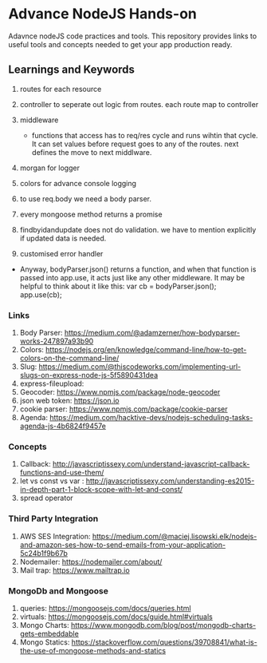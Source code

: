 # Advance NodeJS Hands-on

Adavnce nodeJS code practices and tools. This repository provides links to useful tools and concepts needed to get your app production ready.

## Learnings and Keywords

1. routes for each resource
2. controller to seperate out logic from routes. each route map to controller
3. middleware
    * functions that access has to req/res cycle and runs wihtin that cycle. It can set values before request goes to any of the routes. next defines the move to next middlware.
  
4. morgan for logger
5. colors for advance console logging
6. to use req.body we need a body parser.
7. every mongoose method returns a promise
8. findbyidandupdate does not do validation. we have to mention explicitly if updated data is needed.
9. customised error handler

* Anyway, bodyParser.json() returns a function, and when that function is passed into app.use, it acts just like any other middleware. It may be helpful to think about it like this:
var cb = bodyParser.json();
app.use(cb);


### Links

1. Body Parser: <https://medium.com/@adamzerner/how-bodyparser-works-247897a93b90>
2. Colors: <https://nodejs.org/en/knowledge/command-line/how-to-get-colors-on-the-command-line/>
3. Slug: <https://medium.com/@thiscodeworks.com/implementing-url-slugs-on-express-node-js-5f5890431dea>
4. express-fileupload: 
5. Geocoder: <https://www.npmjs.com/package/node-geocoder>
6. json web token: <https://json.io> 
7. cookie parser: <https://www.npmjs.com/package/cookie-parser>
8. Agenda: <https://medium.com/hacktive-devs/nodejs-scheduling-tasks-agenda-js-4b6824f9457e>


### Concepts

1. Callback: <http://javascriptissexy.com/understand-javascript-callback-functions-and-use-them/>
2. let vs const vs var : <http://javascriptissexy.com/understanding-es2015-in-depth-part-1-block-scope-with-let-and-const/>
3. spread operator


### Third Party Integration

1. AWS SES Integration: <https://medium.com/@maciej.lisowski.elk/nodejs-and-amazon-ses-how-to-send-emails-from-your-application-5c24b1f9b67b>
2. Nodemailer: <https://nodemailer.com/about/>
3. Mail trap: <https://www.mailtrap.io>


### MongoDb and Mongoose

1. queries: <https://mongoosejs.com/docs/queries.html>
2. virtuals: <https://mongoosejs.com/docs/guide.html#virtuals>
3. Mongo Charts: <https://www.mongodb.com/blog/post/mongodb-charts-gets-embeddable>
4. Mongo Statics: <https://stackoverflow.com/questions/39708841/what-is-the-use-of-mongoose-methods-and-statics>

